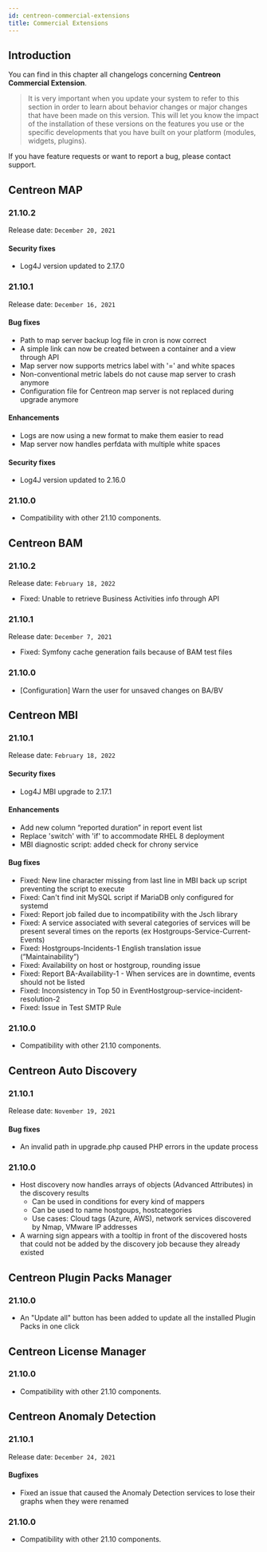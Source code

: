```yaml
---
id: centreon-commercial-extensions
title: Commercial Extensions
---
```


## Introduction

You can find in this chapter all changelogs concerning **Centreon Commercial Extension**.

> It is very important when you update your system to refer to this section in order to learn about behavior changes or
> major changes that have been made on this version. This will let you know the impact of the installation of these
> versions on the features you use or the specific developments that you have built on your platform (modules,
> widgets, plugins).

If you have feature requests or want to report a bug, please contact support.

## Centreon MAP

### 21.10.2

Release date: `December 20, 2021`

#### Security fixes 

- Log4J version updated to 2.17.0

### 21.10.1

Release date: `December 16, 2021`

#### Bug fixes

- Path to map server backup log file in cron is now correct
- A simple link can now be created between a container and a view through API
- Map server now supports metrics label with '=' and white spaces
- Non-conventional metric labels do not cause map server to crash anymore
- Configuration file for Centreon map server is not replaced during upgrade anymore

#### Enhancements

- Logs are now using a new format to make them easier to read
- Map server now handles perfdata with multiple white spaces

#### Security fixes

- Log4J version updated to 2.16.0

### 21.10.0

- Compatibility with other 21.10 components.

## Centreon BAM

### 21.10.2

Release date: `February 18, 2022`

- Fixed: Unable to retrieve Business Activities info through API

### 21.10.1

Release date: `December 7, 2021`

- Fixed: Symfony cache generation fails because of BAM test files

### 21.10.0

- [Configuration] Warn the user for unsaved changes on BA/BV

## Centreon MBI

### 21.10.1

Release date: `February 18, 2022`

#### Security fixes

- Log4J MBI upgrade to 2.17.1

#### Enhancements

- Add new column “reported duration” in report event list
- Replace 'switch' with 'if' to accommodate RHEL 8 deployment
- MBI diagnostic script: added check for chrony service

#### Bug fixes

- Fixed: New line character missing from last line in MBI back up script preventing the script to execute
- Fixed: Can't find init MySQL script if MariaDB only configured for systemd
- Fixed: Report job failed due to incompatibility with the Jsch library
- Fixed: A service associated with several categories of services will be present several times on the reports (ex Hostgroups-Service-Current-Events)
- Fixed: Hostgroups-Incidents-1 English translation issue (”Maintainability”)
- Fixed: Availability on host or hostgroup, rounding issue
- Fixed: Report BA-Availability-1 - When services are in downtime, events should not be listed
- Fixed: Inconsistency in Top 50 in EventHostgroup-service-incident-resolution-2
- Fixed: Issue in Test SMTP Rule


### 21.10.0

- Compatibility with other 21.10 components.

## Centreon Auto Discovery

### 21.10.1

Release date: `November 19, 2021`

#### Bug fixes

- An invalid path in upgrade.php caused PHP errors in the update process


### 21.10.0

- Host discovery now handles arrays of objects (Advanced Attributes) in the discovery results
  - Can be used in conditions for every kind of mappers
  - Can be used to name hostgoups, hostcategories
  - Use cases: Cloud tags (Azure, AWS), network services discovered by Nmap, VMware IP addresses
- A warning sign appears with a tooltip in front of the discovered hosts that could not be added by the discovery job because they already existed

## Centreon Plugin Packs Manager

### 21.10.0

- An "Update all" button has been added to update all the installed Plugin Packs in one click

## Centreon License Manager

### 21.10.0

- Compatibility with other 21.10 components.

## Centreon Anomaly Detection

### 21.10.1

Release date: `December 24, 2021`

#### Bugfixes

- Fixed an issue that caused the Anomaly Detection services to lose their graphs when they were renamed

### 21.10.0

- Compatibility with other 21.10 components.

